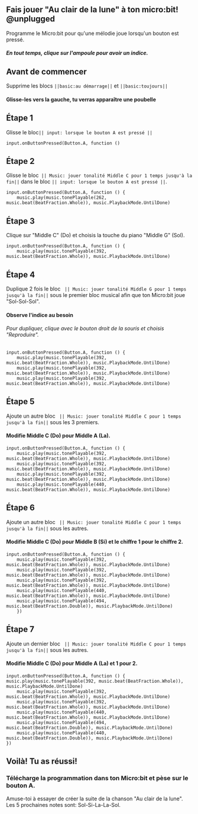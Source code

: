 ## Fais jouer "Au clair de la lune" à ton micro:bit! @unplugged
Programme le Micro:bit pour qu'une mélodie joue lorsqu'un bouton est pressé.
##### En tout temps, clique sur l'ampoule pour avoir un indice.

## Avant de commencer
Supprime les blocs ``||basic:au démarrage||`` et ``||basic:toujours||``
#### Glisse-les vers la gauche, tu verras apparaître une poubelle

## Étape 1
Glisse le bloc`` || input: lorsque le bouton A est pressé || ``

```blocks
input.onButtonPressed(Button.A, function ()

```
## Étape 2
Glisse le bloc`` || Music: jouer tonalité Middle C pour 1 temps jusqu'à la fin||`` dans le bloc `` || input: lorsque le bouton A est pressé || ``.

```blocks
input.onButtonPressed(Button.A, function () {
    music.play(music.tonePlayable(262, music.beat(BeatFraction.Whole)), music.PlaybackMode.UntilDone)
```
## Étape 3
Clique sur "Middle C" (Do) et choisis la touche du piano "Middle G" (Sol). 

```blocks
input.onButtonPressed(Button.A, function () {
    music.play(music.tonePlayable(392, music.beat(BeatFraction.Whole)), music.PlaybackMode.UntilDone)
```

## Étape 4
Duplique 2 fois le bloc `` || Music: jouer tonalité Middle G pour 1 temps jusqu'à la fin||`` sous le premier bloc musical afin que ton Micro:bit joue "Sol-Sol-Sol".
#### Observe l'indice au besoin
###### Pour dupliquer, clique avec le bouton droit de la souris et choisis "Reproduire".

```blocks
input.onButtonPressed(Button.A, function () {
    music.play(music.tonePlayable(392, music.beat(BeatFraction.Whole)), music.PlaybackMode.UntilDone)
    music.play(music.tonePlayable(392, music.beat(BeatFraction.Whole)), music.PlaybackMode.UntilDone)
    music.play(music.tonePlayable(392, music.beat(BeatFraction.Whole)), music.PlaybackMode.UntilDone)
```

## Étape 5
Ajoute un autre bloc `` || Music: jouer tonalité Middle C pour 1 temps jusqu'à la fin||`` sous les 3 premiers.
#### Modifie Middle C (Do) pour Middle A (La).

```blocks
input.onButtonPressed(Button.A, function () {
    music.play(music.tonePlayable(392, music.beat(BeatFraction.Whole)), music.PlaybackMode.UntilDone)
    music.play(music.tonePlayable(392, music.beat(BeatFraction.Whole)), music.PlaybackMode.UntilDone)
    music.play(music.tonePlayable(392, music.beat(BeatFraction.Whole)), music.PlaybackMode.UntilDone)
    music.play(music.tonePlayable(440, music.beat(BeatFraction.Whole)), music.PlaybackMode.UntilDone)
```

## Étape 6
Ajoute un autre bloc `` || Music: jouer tonalité Middle C pour 1 temps jusqu'à la fin||`` sous les autres.
#### Modifie Middle C (Do) pour Middle B (Si) et le chiffre 1 pour le chiffre 2.

```blocks
input.onButtonPressed(Button.A, function () {
    music.play(music.tonePlayable(392, music.beat(BeatFraction.Whole)), music.PlaybackMode.UntilDone)
    music.play(music.tonePlayable(392, music.beat(BeatFraction.Whole)), music.PlaybackMode.UntilDone)
    music.play(music.tonePlayable(392, music.beat(BeatFraction.Whole)), music.PlaybackMode.UntilDone)
    music.play(music.tonePlayable(440, music.beat(BeatFraction.Whole)), music.PlaybackMode.UntilDone)
    music.play(music.tonePlayable(494, music.beat(BeatFraction.Double)), music.PlaybackMode.UntilDone)
    })
```

## Étape 7
Ajoute un dernier bloc `` || Music: jouer tonalité Middle C pour 1 temps jusqu'à la fin||`` sous les autres.
#### Modifie Middle C (Do) pour Middle A (La) et 1 pour 2.

```blocks
input.onButtonPressed(Button.A, function () {
music.play(music.tonePlayable(392, music.beat(BeatFraction.Whole)), music.PlaybackMode.UntilDone)
    music.play(music.tonePlayable(392, music.beat(BeatFraction.Whole)), music.PlaybackMode.UntilDone)
    music.play(music.tonePlayable(392, music.beat(BeatFraction.Whole)), music.PlaybackMode.UntilDone)
    music.play(music.tonePlayable(440, music.beat(BeatFraction.Whole)), music.PlaybackMode.UntilDone)
    music.play(music.tonePlayable(494, music.beat(BeatFraction.Double)), music.PlaybackMode.UntilDone)
    music.play(music.tonePlayable(440, music.beat(BeatFraction.Double)), music.PlaybackMode.UntilDone)
})
```

## Voilà! Tu as réussi!
### Télécharge la programmation dans ton Micro:bit et pèse sur le bouton A.
Amuse-toi à essayer de créer la suite de la chanson "Au clair de la lune". Les 5 prochaines notes sont: Sol-Si-La-La-Sol.

